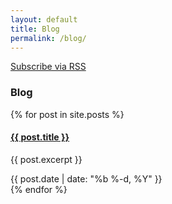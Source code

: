 ```yaml
---
layout: default
title: Blog
permalink: /blog/
---
```


<div class='container'>
  <div class='row'>
    <div class='col-md-12'>
      <div class='page-header'>
        <div class='pull-right'>
          <a href="{{ "/feed.xml" | prepend: site.baseurl }}">
            <span class='fa fa-rss'></span>
            Subscribe via RSS
          </a>
        </div>
        <h3>Blog</h3>
      </div>
      {% for post in site.posts %}
        <div class='media'>
          <div class='media-body'>
            <div class='media-heading'>
              <h4><a class="post-link" href="{{ post.url | prepend: site.baseurl }}">{{ post.title }}</a></h4>
            </div>
            <p>{{ post.excerpt }}</p>
            <span class="post-meta text-muted">
              <span class='fa fa-calendar'></span>
              {{ post.date | date: "%b %-d, %Y" }}
            </span>
          </div>
        </div>
      {% endfor %}
    </div>
  </div>
</div>

